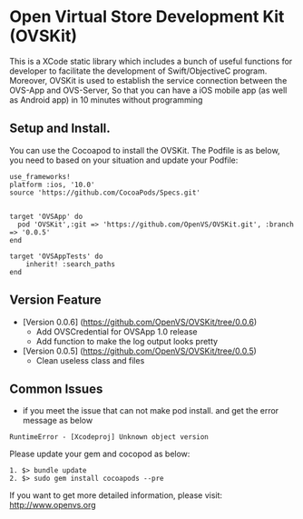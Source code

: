# Open Virtual Store Development Kit (OVSKit)

This is a XCode static library which includes a bunch of useful functions for developer to facilitate the development of Swift/ObjectiveC program.
Moreover, OVSKit is used to establish the service connection between the OVS-App and OVS-Server, So that you can have a iOS mobile app (as well as Android app) in 10 minutes without programming


## Setup and Install.
You can use the Cocoapod to install the OVSKit. The Podfile is as below, you need to based on your situation and update your Podfile:

```
use_frameworks!
platform :ios, '10.0'
source 'https://github.com/CocoaPods/Specs.git'


target 'OVSApp' do
  pod 'OVSKit',:git => 'https://github.com/OpenVS/OVSKit.git', :branch => '0.0.5'
end

target 'OVSAppTests' do
	inherit! :search_paths
end

```

## Version Feature
* [Version 0.0.6] (https://github.com/OpenVS/OVSKit/tree/0.0.6) 
   - Add OVSCredential for OVSApp 1.0 release
   - Add function to make the log output looks pretty
* [Version 0.0.5] (https://github.com/OpenVS/OVSKit/tree/0.0.5) 
   - Clean useless class and files 


## Common Issues
* if you meet the issue that can not make pod install. and get the error message as below
```
RuntimeError - [Xcodeproj] Unknown object version
```
Please update your gem and cocopod as below:
```
1. $> bundle update
2. $> sudo gem install cocoapods --pre
```


If you want to get more detailed information, please visit: http://www.openvs.org
